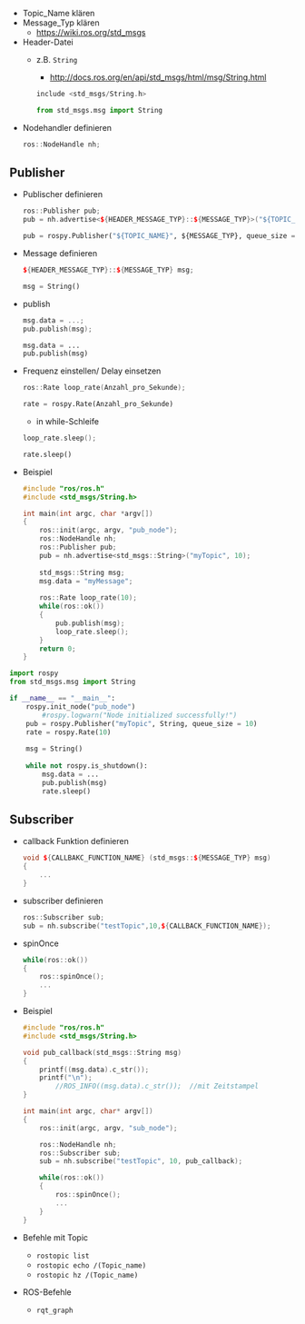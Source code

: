 - Topic_Name klären 
- Message_Typ klären 
	- https://wiki.ros.org/std_msgs 
- Header-Datei 
	- z.B. `String` 
		- http://docs.ros.org/en/api/std_msgs/html/msg/String.html 
		```c++
		include <std_msgs/String.h>
		```
		
		```python
		from std_msgs.msg import String
		```
- Nodehandler definieren 
	```c++
	ros::NodeHandle nh;
	```

## Publisher 
- Publischer definieren 
	```c++
	ros::Publisher pub;
	pub = nh.advertise<${HEADER_MESSAGE_TYP}::${MESSAGE_TYP}>("${TOPIC_NAME}", ${QUEUE_SIZE});
	```

	```python
	pub = rospy.Publisher("${TOPIC_NAME}", ${MESSAGE_TYP}, queue_size = ${QUEUE_SIZE})
	```

- Message definieren 
	```c++
	${HEADER_MESSAGE_TYP}::${MESSAGE_TYP} msg;
	```
	
	```python
	msg = String()
	```

- publish 
	```c++
	msg.data = ...;
	pub.publish(msg);
	```
	
	```python
	msg.data = ...
	pub.publish(msg)
	```

- Frequenz einstellen/ Delay einsetzen 
	```c++
	ros::Rate loop_rate(Anzahl_pro_Sekunde);
	```
	
	```python
	rate = rospy.Rate(Anzahl_pro_Sekunde)
	```

	- in while-Schleife 
	```c++
	loop_rate.sleep();
	```
	
	```python
	rate.sleep()
	```


- Beispiel 
	```c++
	#include "ros/ros.h"
	#include <std_msgs/String.h>
	
	int main(int argc, char *argv[])
	{
	    ros::init(argc, argv, "pub_node");
	    ros::NodeHandle nh;
	    ros::Publisher pub; 
	    pub = nh.advertise<std_msgs::String>("myTopic", 10);
		
	    std_msgs::String msg;
	    msg.data = "myMessage";
	    
	    ros::Rate loop_rate(10);
	    while(ros::ok())
	    {
	        pub.publish(msg);
	        loop_rate.sleep();
	    }
	    return 0;
	}
	```
```python
import rospy
from std_msgs.msg import String

if __name__ == "__main__":
	rospy.init_node("pub_node")
		#rospy.logwarn("Node initialized successfully!")
	pub = rospy.Publisher("myTopic", String, queue_size = 10)
	rate = rospy.Rate(10)
	
	msg = String()
	
	while not rospy.is_shutdown():
		msg.data = ...
		pub.publish(msg)
		rate.sleep()
```

## Subscriber 
- callback Funktion definieren 
	```c++
	void ${CALLBAKC_FUNCTION_NAME} (std_msgs::${MESSAGE_TYP} msg)
	{
		...
	}
	```
- subscriber definieren 
	```c++
	ros::Subscriber sub; 
	sub = nh.subscribe("testTopic",10,${CALLBACK_FUNCTION_NAME});
	```
- spinOnce
	```c++
	while(ros::ok())
	{
		ros::spinOnce();
		...
	}
	```


- Beispiel 
	```c++
	#include "ros/ros.h"
	#include <std_msgs/String.h>
	
	void pub_callback(std_msgs::String msg)
	{
		printf((msg.data).c_str());
		printf("\n");
			//ROS_INFO((msg.data).c_str());  //mit Zeitstampel
	}
	
	int main(int argc, char* argv[])
	{
		ros::init(argc, argv, "sub_node");
	
		ros::NodeHandle nh;
		ros::Subscriber sub;
		sub = nh.subscribe("testTopic", 10, pub_callback);
	
		while(ros::ok())
		{
			ros::spinOnce();
			...
		}
	}
	```

- Befehle mit Topic 
	- `rostopic list` 
	- `rostopic echo /(Topic_name)` 
	- `rostopic hz /(Topic_name)` 
- ROS-Befehle 
	- `rqt_graph`